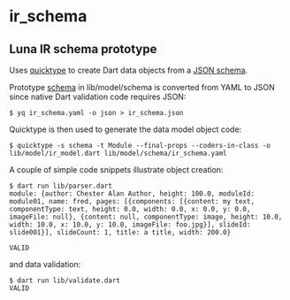 # ir_schema
## Luna IR schema prototype


Uses [quicktype](https://quicktype.io) to create Dart data objects from a [JSON schema](json-schema.org).

Prototype [schema](https://github.com/bruce-hey/ir_schema/blob/main/lib/model/schema/ir_schema.yaml) in lib/model/schema is converted from YAML to JSON since
native Dart validation code requires JSON:

```
$ yq ir_schema.yaml -o json > ir_schema.json
```

Quicktype is then used to generate the data model object code:

```
$ quicktype -s schema -t Module --final-props --coders-in-class -o lib/model/ir_model.dart lib/model/schema/ir_schema.yaml
```

A couple of simple code snippets illustrate object creation:

```
$ dart run lib/parser.dart
module: {author: Chester Alan Author, height: 100.0, moduleId: module01, name: fred, pages: [{components: [{content: my text, componentType: text, height: 0.0, width: 0.0, x: 0.0, y: 0.0, imageFile: null}, {content: null, componentType: image, height: 10.0, width: 10.0, x: 10.0, y: 10.0, imageFile: foo.jpg}], slideId: slide001}], slideCount: 1, title: a title, width: 200.0}

VALID

```

and data validation:

```
$ dart run lib/validate.dart
VALID
```
